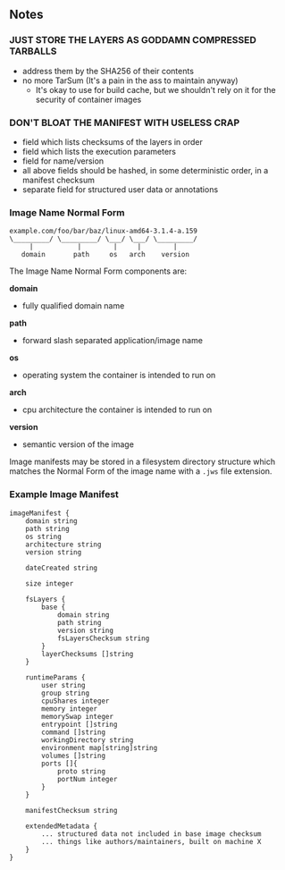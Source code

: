 ## Notes

### JUST STORE THE LAYERS AS GODDAMN COMPRESSED TARBALLS

- address them by the SHA256 of their contents
- no more TarSum (It's a pain in the ass to maintain anyway)
    - It's okay to use for build cache, but we shouldn't rely on it for
      the security of container images

### DON'T BLOAT THE MANIFEST WITH USELESS CRAP

- field which lists checksums of the layers in order
- field which lists the execution parameters
- field for name/version
- all above fields should be hashed, in some deterministic order, in a
  manifest checksum
- separate field for structured user data or annotations

### Image Name Normal Form

```
example.com/foo/bar/baz/linux-amd64-3.1.4-a.159
\_________/ \_________/ \___/ \___/ \_________/
     |           |        |     |        |
   domain       path     os   arch    version
```

The Image Name Normal Form components are:

**domain**

- fully qualified domain name

**path**

- forward slash separated application/image name

**os**

- operating system the container is intended to run on

**arch**

- cpu architecture the container is intended to run on

**version**

- semantic version of the image

Image manifests may be stored in a filesystem directory structure which
matches the Normal Form of the image name with a `.jws` file extension.

### Example Image Manifest

```
imageManifest {
    domain string
    path string
    os string
    architecture string
    version string

    dateCreated string

    size integer

    fsLayers {
        base {
            domain string
            path string
            version string
            fsLayersChecksum string
        }
        layerChecksums []string
    }

    runtimeParams {
        user string
        group string
        cpuShares integer
        memory integer
        memorySwap integer
        entrypoint []string
        command []string
        workingDirectory string
        environment map[string]string
        volumes []string
        ports []{
            proto string
            portNum integer
        }
    }

    manifestChecksum string

    extendedMetadata {
        ... structured data not included in base image checksum
        ... things like authors/maintainers, built on machine X
    }
}
```


